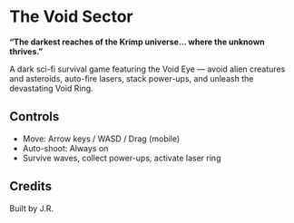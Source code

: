 # The Void Sector

**“The darkest reaches of the Krimp universe… where the unknown thrives.”**

A dark sci-fi survival game featuring the Void Eye — avoid alien creatures and asteroids, auto-fire lasers, stack power-ups, and unleash the devastating Void Ring.

## Controls
- Move: Arrow keys / WASD / Drag (mobile)
- Auto-shoot: Always on
- Survive waves, collect power-ups, activate laser ring

## Credits
Built by J.R.
